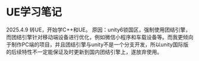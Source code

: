 # UE学习笔记

2025.4.9 转UE，开始学C++和UE。
原因：unity6锁国区，强制使用团结引擎，而团结引擎针对移动端设备进行优化，例如微信小程序和车载设备等。而我更倾向于制作PC端的项目，并且团结引擎与unity不是一个分支开发，所以unity国际版的后续特性不一定能保证及时更新到国内团结引擎上，遂放弃使用。

